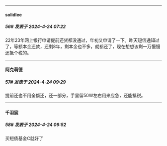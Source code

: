 ﻿
*****

####  solidlee  
##### 56#       发表于 2024-4-24 07:22

22年23年网上银行申请提前还贷都没通过，年初又申请了一下。昨天短信通知过了，等额本金还款，还剩8年，剩本金也不多，就都还了，现在想想该剩一万慢慢还抵个税的。


*****

####  阿克萌德  
##### 57#       发表于 2024-4-24 09:29

提前还也不用全额还，还一部分，手里留50W左右用来应急，还能抵税。


*****

####  千羽宸  
##### 58#       发表于 2024-4-24 09:52

买短债基金C就好了

